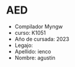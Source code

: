 # AED
+  Compilador Myngw
+  curso: K1051
+  Año de cursada: 2023
+  Legajo:
+  Apellido: ienco
+  Nombre: agustin
